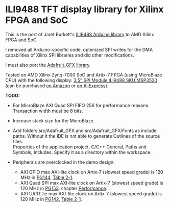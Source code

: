 # ILI9488 TFT display library for Xilinx FPGA and SoC

This is the port of Jaret Burkett's [ILI9488 Arduino library](https://github.com/jaretburkett/ILI9488) to AMD Xilinx FPGA and SoC.

I removed all Arduino-specific code, optimized SPI writes for the DMA capabilities
of Xilinx SPI libraries and did other modifications.

I must also port the [Adafruit_GFX library](https://github.com/adafruit/Adafruit-GFX-Library).

Tested on AMD Xilinx Zynq-7000 SoC and Artix-7 FPGA (using MicroBlaze CPU) with
the following display: [3.5" SPI Module ILI9488 SKU:MSP3520](http://www.lcdwiki.com/3.5inch_SPI_Module_ILI9488_SKU:MSP3520) (can be purchased [on Amazon](https://www.amazon.com/Hosyond-Display-Compatible-Mega2560-Development/dp/B0BWJHK4M6/ref=sr_1_1?crid=1JH7HIUGZU29J&keywords=3%2C5%22%2B480x320%2BSPI%2BTFT%2BILI9488&qid=1691653179&sprefix=3%2C5%2B480x320%2Bspi%2Btft%2Bili9488%2Caps%2C212&sr=8-1&th=1) or [on AliExpress](https://www.aliexpress.com/item/32995839609.html)).

**TODO:**

- For MicroBlaze AXI Quad SPI FIFO 256 for performance reasons. Transaction width must be 8 bits.

- Increase stack size for the MicroBlaze.

- Add folders src/Adafruit_GFX and src/Adafruit_GFX/Fonts as include paths. Without it the IDE is not able to generate Outlines of the source files.  
  Properties of the application project, C/C++ General, Paths and Symbols, Includes. Specify it as a directory within the workspace.

- Peripherals are overclocked in the demo design:
  
  - AXI GPIO max AXI-lite clock on Artix-7 (slowest speed grade) is 120 MHz in [PG144](https://docs.xilinx.com/v/u/en-US/pg144-axi-gpio), [Table 2-1](https://docs.xilinx.com/pdf-viewer?file=https%3A%2F%2Fdocs.xilinx.com%2Fapi%2Fkhub%2Fdocuments%2F0c0ItRCmnYkoHpcYUCPkEA%2Fcontent%3FFt-Calling-App%3Dft%252Fturnkey-portal%26Ft-Calling-App-Version%3D4.2.26%26filename%3Dpg144-axi-gpio.pdf#G5.306784).
  - AXI Quad SPI max AXI-lite clock on Artix-7 (slowest speed grade) is 120 MHz in [PG153](https://docs.xilinx.com/r/en-US/pg153-axi-quad-spi), chapter [Performance](https://docs.xilinx.com/r/en-US/pg153-axi-quad-spi/Performance).
  - AXI UART lie max AXI-lite clock on Artix-7 (slowest speed grade) is 120 MHz in [PG142](https://docs.xilinx.com/v/u/en-US/pg142-axi-uartlite), [Table 2-1](https://docs.xilinx.com/pdf-viewer?file=https%3A%2F%2Fdocs.xilinx.com%2Fapi%2Fkhub%2Fdocuments%2FdB1MAeh~uLG7FE62a5_QbA%2Fcontent%3FFt-Calling-App%3Dft%252Fturnkey-portal%26Ft-Calling-App-Version%3D4.2.26%26filename%3Dpg142-axi-uartlite.pdf#G5.309065).
